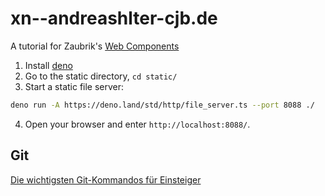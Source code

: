 # xn--andreashlter-cjb.de

A tutorial for Zaubrik's [Web Components](https://web-components.zaubrik.de/)

1. Install
   [deno](https://docs.deno.com/runtime/manual/getting_started/installation)
2. Go to the static directory, `cd static/`
3. Start a static file server:

```bash
deno run -A https://deno.land/std/http/file_server.ts --port 8088 ./
```

4. Open your browser and enter `http://localhost:8088/`.

## Git

[Die wichtigsten Git-Kommandos für Einsteiger](https://thomas-leister.de/git-fuer-einsteiger/)

